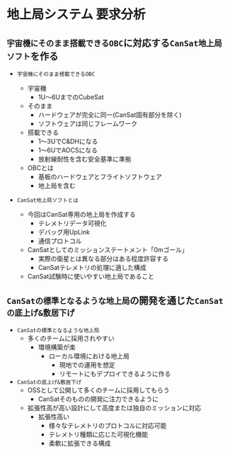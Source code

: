 # 地上局システム 要求分析

## `宇宙機にそのまま搭載できるOBC`に対応する`CanSat地上局ソフト`を作る
- `宇宙機にそのまま搭載できるOBC`
    - 宇宙機
        - 1U～6UまでのCubeSat
    - そのまま
        - ハードウェアが完全に同一(CanSat固有部分を除く)
        - ソフトウェアは同じフレームワーク
    - 搭載できる
        - 1～3UでC&DHになる
        - 1～6UでAOCSになる
        - 放射線耐性を含む安全基準に準拠
    - OBCとは
        - 基板のハードウェアとフライトソフトウェア
        - 地上局を含む

- `CanSat地上局ソフトとは`
    - 今回はCanSat専用の地上局を作成する
        - テレメトリデータ可視化
        - デバッグ用UpLink
        - 通信プロトコル
    - CanSatとしてのミッションステートメント「0mゴール」
        - 実際の衛星とは異なる部分はある程度許容する
        - CanSatテレメトリの処理に適した構成
    - CanSat試験時に使いやすい地上局であること

## `CanSatの標準となるような地上局`の開発を通じた`CanSatの底上げ&敷居下げ`
- `CanSatの標準となるような地上局`
    - 多くのチームに採用されやすい
        - 環境構築が楽
            - ローカル環境における地上局
                - 現地での運用を想定
                - リモートにもデプロイできるように作る
- `CanSatの底上げ&敷居下げ`
    - OSSとして公開して多くのチームに採用してもらう
        - CanSatそのものの開発に注力できるように
    - 拡張性高が高い設計にして高度または独自のミッションに対応
        - 拡張性高い
            - 様々なテレメトリのプロトコルに対応可能
            - テレメトリ種類に応じた可視化機能
            - 柔軟に拡張できる構成 